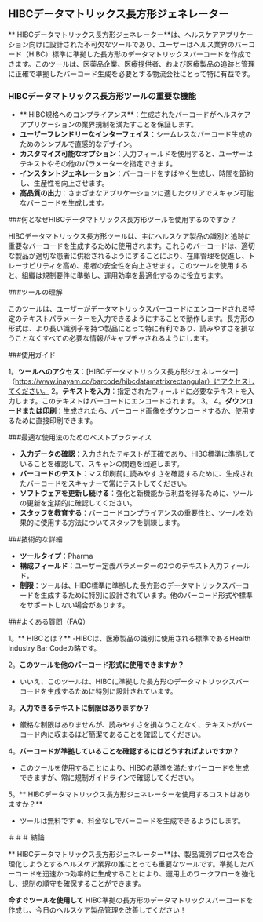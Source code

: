 ## HIBCデータマトリックス長方形ジェネレーター

** HIBCデータマトリックス長方形ジェネレーター**は、ヘルスケアアプリケーション向けに設計された不可欠なツールであり、ユーザーはヘルス業界のバーコード（HIBC）標準に準拠した長方形のデータマトリックスバーコードを作成できます。このツールは、医薬品企業、医療提供者、および医療製品の追跡と管理に正確で準拠したバーコード生成を必要とする物流会社にとって特に有益です。

### HIBCデータマトリックス長方形ツールの重要な機能

-  ** HIBC規格へのコンプライアンス**：生成されたバーコードがヘルスケアアプリケーションの業界規制を満たすことを保証します。
-  **ユーザーフレンドリーなインターフェイス**：シームレスなバーコード生成のためのシンプルで直感的なデザイン。
-  **カスタマイズ可能なオプション**：入力フィールドを使用すると、ユーザーはテキストやその他のパラメーターを指定できます。
-  **インスタントジェネレーション**：バーコードをすばやく生成し、時間を節約し、生産性を向上させます。
-  **高品質の出力**：さまざまなアプリケーションに適したクリアでスキャン可能なバーコードを生成します。

###何となぜHIBCデータマトリックス長方形ツールを使用するのですか？

HIBCデータマトリックス長方形ツールは、主にヘルスケア製品の識別と追跡に重要なバーコードを生成するために使用されます。これらのバーコードは、適切な製品が適切な患者に供給されるようにすることにより、在庫管理を促進し、トレーサビリティを高め、患者の安全性を向上させます。このツールを使用すると、組織は規制要件に準拠し、運用効率を最適化するのに役立ちます。

###ツールの理解

このツールは、ユーザーがデータマトリックスバーコードにエンコードされる特定のテキストパラメーターを入力できるようにすることで動作します。長方形の形式は、より長い識別子を持つ製品にとって特に有利であり、読みやすさを損なうことなくすべての必要な情報がキャプチャされるようにします。

###使用ガイド

1。**ツールへのアクセス**：[HIBCデータマトリックス長方形ジェネレーター]（https://www.inayam.co/barcode/hibcdatamatrixrectangular）にアクセスしてください。
2。**テキストを入力**：指定されたフィールドに必要なテキストを入力します。このテキストはバーコードにエンコードされます。
3。
4。**ダウンロードまたは印刷**：生成されたら、バーコード画像をダウンロードするか、使用するために直接印刷できます。

###最適な使用法のためのベストプラクティス

-  **入力データの確認**：入力されたテキストが正確であり、HIBC標準に準拠していることを確認して、スキャンの問題を回避します。
-  **バーコードのテスト**：マス印刷前に読みやすさを確認するために、生成されたバーコードをスキャナーで常にテストしてください。
-  **ソフトウェアを更新し続ける**：強化と新機能から利益を得るために、ツールの更新を定期的に確認してください。
-  **スタッフを教育する**：バーコードコンプライアンスの重要性と、ツールを効果的に使用する方法についてスタッフを訓練します。

###技術的な詳細

-  **ツールタイプ**：Pharma
-  **構成フィールド**：ユーザー定義パラメーターの2つのテキスト入力フィールド。
-  **制限**：ツールは、HIBC標準に準拠した長方形のデータマトリックスバーコードを生成するために特別に設計されています。他のバーコード形式や標準をサポートしない場合があります。

###よくある質問（FAQ）

1。** HIBCとは？**
-HIBCは、医療製品の識別に使用される標準であるHealth Industry Bar Codeの略です。

2。**このツールを他のバーコード形式に使用できますか？**
- いいえ、このツールは、HIBCに準拠した長方形のデータマトリックスバーコードを生成するために特別に設計されています。

3。**入力できるテキストに制限はありますか？**
- 厳格な制限はありませんが、読みやすさを損なうことなく、テキストがバーコード内に収まるほど簡潔であることを確認してください。

4。**バーコードが準拠していることを確認するにはどうすればよいですか？**
- このツールを使用することにより、HIBCの基準を満たすバーコードを生成できますが、常に規制ガイドラインで確認してください。

5。** HIBCデータマトリックス長方形ジェネレーターを使用するコストはありますか？**
- ツールは無料です e、料金なしでバーコードを生成できるようにします。

＃＃＃ 結論

** HIBCデータマトリックス長方形ジェネレーター**は、製品識別プロセスを合理化しようとするヘルスケア業界の誰にとっても重要なツールです。準拠したバーコードを迅速かつ効率的に生成することにより、運用上のワークフローを強化し、規制の順守を確保することができます。

**今すぐツールを使用して** HIBC準拠の長方形のデータマトリックスバーコードを作成し、今日のヘルスケア製品管理を改善してください！